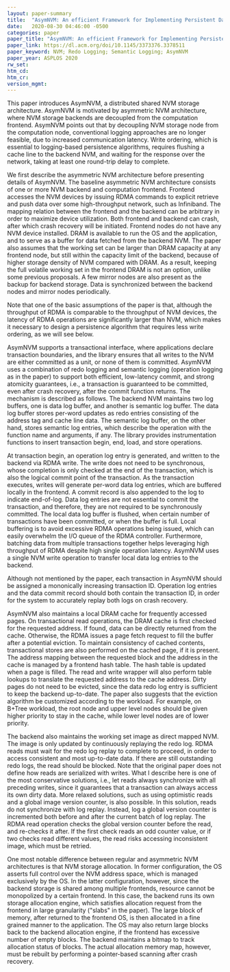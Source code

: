 ```yaml
---
layout: paper-summary
title:  "AsymNVM: An efficient Framework for Implementing Persistent Data Structures on Asymmetric NVM Architecture"
date:   2020-08-30 04:46:00 -0500
categories: paper
paper_title: "AsymNVM: An efficient Framework for Implementing Persistent Data Structures on Asymmetric NVM Architecture"
paper_link: https://dl.acm.org/doi/10.1145/3373376.3378511
paper_keyword: NVM; Redo Logging; Semantic Logging; AsymNVM
paper_year: ASPLOS 2020
rw_set:
htm_cd:
htm_cr:
version_mgmt:
---
```


This paper introduces AsymNVM, a distributed shared NVM storage architecture. AsymNVM is motivated by asymmetric NVM architecture,
where NVM storage backends are decoupled from the computation frontend. AsymNVM points out that by decoupling NVM storage node
from the computation node, conventional logging approaches are no longer feasible, due to increased communication
latency. Write ordering, which is essential to logging-based persistence algorithms, requires flushing a cache line to 
the backend NVM, and waiting for the response over the network, taking at least one round-trip delay to complete.

We first describe the asymmetric NVM architecture before presenting details of AsymNVM. The baseline asymmetric NVM
architecture consists of one or more NVM backend and computation frontend. Frontend accesses the NVM devices by 
issuing RDMA commands to explicit retrieve and push data over some high-throughput network, such as Infiniband.
The mapping relation between the frontend and the backend can be arbitrary in order to maximize device utilization.
Both frontend and backend can crash, after which crash recovery will be initiated.
Frontend nodes do not have any NVM device installed. DRAM is available to run the OS and the application, and to
serve as a buffer for data fetched from the backend NVM.
The paper also assumes that the working set can be larger than DRAM capacity at any frontend node, but still within the
capacity limit of the backend, because of higher storage density of NVM compared with DRAM.
As a result, keeping the full volatile working set in the frontend DRAM is not an option, unlike some previous proposals. 
A few mirror nodes are also present as the backup for backend storage. Data is synchronized between the backend nodes
and mirror nodes periodically.

Note that one of the basic assumptions of the paper is that, although the throughput of RDMA is comparable to the 
throughput of NVM devices, the latency of RDMA operations are significantly larger than NVM, which makes it necessary
to design a persistence algorithm that requires less write ordering, as we will see below.

AsymNVM supports a transactional interface, where applications declare transaction boundaries, and the library ensures
that all writes to the NVM are either committed as a unit, or none of them is committed. 
AsymNVM uses a combination of redo logging and semantic logging (operation logging as in the paper) to support both
efficient, low-latency commit, and strong atomicity guarantees, i.e., a transaction is guaranteed to be committed, even 
after crash recovery, after the commit function returns.
The mechanism is described as follows. The backend NVM maintains two log buffers, one is data log buffer, and another 
is semantic log buffer. The data log buffer stores per-word updates as redo entries consisting of the address tag and
cache line data. The semantic log buffer, on the other hand, stores semantic log entries, which describe the operation
with the function name and arguments, if any. 
The library provides instrumentation functions to insert transaction begin, end, load, and store operations.

At transaction begin, an operation log entry is generated, and written to the backend via RDMA write. The write does
not need to be synchronous, whose completion is only checked at the end of the transaction, which is also the logical
commit point of the transaction. As the transaction executes, writes will generate per-word data log entries, which
are buffered locally in the frontend. A commit record is also appended to the log to indicate end-of-log. 
Data log entries are not essential to commit the transaction, and therefore, they
are not required to be synchronously committed. The local data log buffer is flushed, when certain number of 
transactions have been committed, or when the buffer is full. 
Local buffering is to avoid excessive RDMA operations being issued, which can easily overwhelm the I/O queue of the RDMA
controller. Furthermore, batching data from multiple transactions together helps leveraging high throughput of RDMA
despite high single operation latency.
AsymNVM uses a single NVM write operation to transfer local data log entries to the backend. 

Although not mentioned by the paper, each transaction in AsymNVM should be assigned a mononically increasing transaction
ID. Operation log entries and the data commit record should both contain the transaction ID, in order for the system to
accurately replay both logs on crash recovery.

AsymNVM also maintains a local DRAM cache for frequently accessed pages. On transactional read operations, the DRAM cache
is first checked for the requested address. If found, data can be directly returned from the cache. Otherwise, the 
RDMA issues a page fetch request to fill the buffer after a potential eviction. To maintain consistency of cached contents,
transactional stores are also performed on the cached page, if it is present.
The address mapping between the requested block and the address in the cache is managed by a frontend hash table. The
hash table is updated when a page is filled. The read and write wrapper will also perform table lookups to translate
the requested address to the cache address.
Dirty pages do not need to be evicted, since the data redo log entry is sufficient to keep the backend up-to-date.
The paper also suggests that the eviction algorithm be customized according to the workload. For example, on B+Tree
workload, the root node and upper level nodes should be given higher priority to stay in the cache, while lower level 
nodes are of lower priority.

The backend also maintains the working set image as direct mapped NVM. The image is only updated by continuously replaying 
the redo log. RDMA reads must wait for the redo log replay to complete to proceed, in order to access consistent
and most up-to-date data. If there are still outstanding redo logs, the read should be blocked.
Note that the original paper does not define how reads are serialized with writes. What I describe here is one of the 
most conservative solutions, i.e., let reads always synchronize with all preceding writes, since it guarantees that
a transaction can always access its own dirty data. More relaxed solutions, such as using optimistic reads and a global
image version counter, is also possible. In this solution, reads do not synchronize with log replay. Instead, log
a global version counter is incremented both before and after the current batch of log replay.
The RDMA read operation checks the global version counter before the read, and re-checks it after. If the first check
reads an odd counter value, or if two checks read different values, the read risks accessing inconsistent image, which 
must be retried.

One most notable difference between regular and asymmetric NVM architectures is that NVM storage allocation. 
In former configuration, the OS asserts full control over the NVM address space, which is managed exclusively by
the OS. In the latter configuration, however, since the backend storage is shared among multiple frontends, resource
cannot be monopolized by a certain frontend. 
In this case, the backend runs its own storage allocation engine, which satisfies allocation request from the frontend
in large granularity ("slabs" in the paper). The large block of memory, after returned to the frontend OS, is then allocated
in a fine grained manner to the application. The OS may also return large blocks back to the backend allocation engine,
if the frontend has excessive number of empty blocks. 
The backend maintains a bitmap to track allocation status of blocks. The actual allocation memory map, however, must
be rebuilt by performing a pointer-based scanning after crash recovery.
